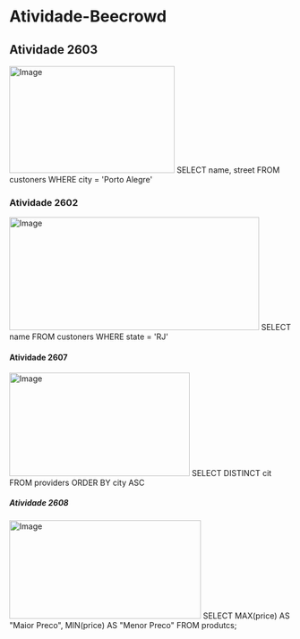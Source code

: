 # Atividade-Beecrowd
## Atividade 2603
<img width="295" height="191" alt="Image" src="https://github.com/user-attachments/assets/ea1969bb-074e-48ff-ad04-008d7de0ef45" />
SELECT name, street FROM custoners WHERE city = 'Porto Alegre'

### Atividade 2602
<img width="446" height="202" alt="Image" src="https://github.com/user-attachments/assets/efd507a4-9a11-4cba-973b-db1ceb519a7a" />
SELECT name FROM custoners WHERE state = 'RJ'

#### Atividade 2607
<img width="322" height="185" alt="Image" src="https://github.com/user-attachments/assets/5586f64e-29e1-4b9d-933b-e5e6fb46defb" />
SELECT DISTINCT cit FROM providers ORDER BY city ASC 

##### Atividade 2608
<img width="342" height="176" alt="Image" src="https://github.com/user-attachments/assets/c7b0a404-2080-4885-9d6a-d7dface3d98b" />
SELECT MAX(price) AS "Maior Preco", MIN(price) AS "Menor Preco" FROM produtcs;
